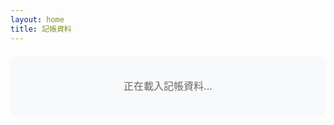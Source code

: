 ```yaml
---
layout: home
title: 記帳資料
---
```


<div id="data-container">
  <p>正在載入記帳資料...</p>
</div>

<style>
  body {
    font-family: -apple-system, BlinkMacSystemFont, 'Segoe UI', Roboto, sans-serif;
    line-height: 1.6;
    color: #333;
  }
  
  #data-container {
    margin: 20px 0;
    padding: 20px;
    border-radius: 10px;
    background-color: #f8f9fa;
  }
  
  /* 響應式設計 */
  @media (max-width: 768px) {
    #data-container {
      padding: 10px;
    }
    
    table {
      font-size: 14px;
    }
    
    th, td {
      padding: 8px 10px !important;
    }
    
    /* 在小螢幕上調整欄位寬度 */
    th[style*="width: 300px"] {
      width: 200px !important;
    }
    
    th[style*="width: 250px"] {
      width: 150px !important;
    }
    
    th[style*="width: 200px"] {
      width: 120px !important;
    }
  }
  
  /* 表格響應式 */
  @media (max-width: 600px) {
    table {
      display: block;
      overflow-x: auto;
      white-space: nowrap;
      font-size: 12px;
    }
    
    th, td {
      padding: 6px 8px !important;
      white-space: nowrap;
    }
    
    /* 強制所有欄位在小螢幕上不換行 */
    td[style*="white-space: normal"] {
      white-space: nowrap !important;
      max-width: none !important;
    }
  }
  
  /* 確保表格內容不會被截斷 */
  .accounting-section table {
    min-width: 100%;
  }
  
  /* 改善表格可讀性 */
  .accounting-section th {
    position: sticky;
    top: 0;
    z-index: 10;
  }
  
  /* 文字置中樣式 */
  .text-center {
    text-align: center;
  }
  
  /* 表格內容置中 */
  .table-center th,
  .table-center td {
    text-align: center;
    vertical-align: middle;
  }
  
  /* 標題置中 */
  .title-center {
    text-align: center;
    margin: 20px 0;
  }
  
  /* 載入文字置中 */
  #data-container p {
    text-align: center;
    font-size: 16px;
    color: #666;
  }
</style>
